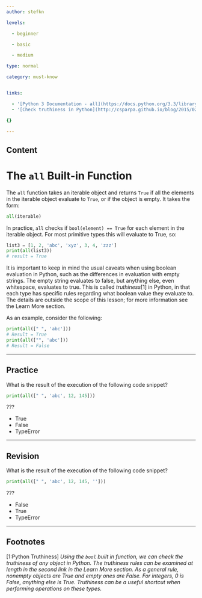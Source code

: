 ```yaml
---
author: stefkn

levels:

  - beginner

  - basic

  - medium

type: normal

category: must-know


links:

  - '[Python 3 Documentation - all](https://docs.python.org/3.3/library/functions.html#all){website}'
  - '[Check truthiness in Python](http://csparpa.github.io/blog/2015/02/python-truthiness.html){website}'

{}

---
```

## Content
# The `all` Built-in Function

The `all` function takes an iterable object and returns `True` if all the elements in the iterable object evaluate to `True`, or if the object is empty. It takes the form:

```python
all(iterable)
```

In practice, `all` checks if `bool(element) == True` for each element in the iterable object. For most primitive types this will evaluate to True, so:

```python
list3 = [1, 2, 'abc', 'xyz', 3, 4, 'zzz']
print(all(list3))
# result = True
```

It is important to keep in mind the usual caveats when using boolean evaluation in Python, such as the differences in evaluation with empty strings. The empty string evaluates to false, but anything else, even whitespace, evaluates to true. This is called *truthiness*[1] in Python, in that each type has specific rules regarding what boolean value they evaluate to. The details are outside the scope of this lesson; for more information see the Learn More section.

As an example, consider the following:

```python
print(all([" ", 'abc']))
# Result = True
print(all(["", 'abc']))
# Result = False
```

---
## Practice

What is the result of the execution of the following code snippet?

```python
print(all([" ", 'abc', 12, 145]))
```
???


* True
* False
* TypeError

---
## Revision

What is the result of the execution of the following code snippet?

```python
print(all([" ", 'abc', 12, 145, '']))
```
???


* False
* True
* TypeError

---
## Footnotes
[1:Python Truthiness]
*Using the `bool` built in function, we can check the truthiness of any object in Python. The truthiness rules can be examined at length in the second link in the Learn More section. As a general rule, nonempty objects are True and empty ones are False. For integers, 0 is False, anything else is True. Truthiness can be a useful shortcut when performing operations on these types.*
